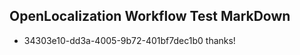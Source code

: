 ## OpenLocalization Workflow Test MarkDown
* 34303e10-dd3a-4005-9b72-401bf7dec1b0 thanks!

<!--HONumber=Aug16_HO3-->


